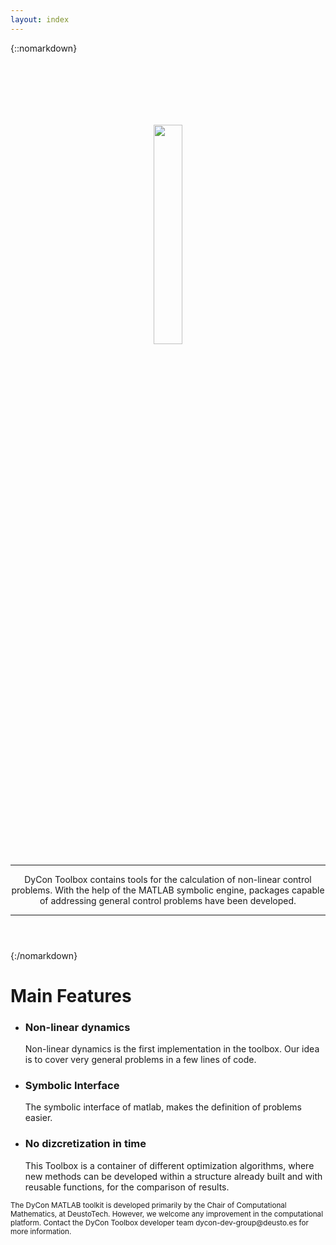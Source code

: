 ```yaml
---
layout: index
---
```


{::nomarkdown}

<header class="intro-header">
<div class="container">
    <div class="col-md-10 col-md-offset-1">
        <div class="site-heading">
            <img style="padding-top: 100px;"src="{{site.url}}/{{site.baseurl}}/assets/logo_DyConToolbox_v001.png" width="30%" alt="" srcset="">
            <hr class="small">
            <span class="subheading">
              DyCon Toolbox contains tools for the calculation of non-linear control problems. With the help of the MATLAB symbolic engine, packages capable of addressing general control problems have been developed.
            </span>
            <hr>
        </div>
    </div>
</div>
</header>

{:/nomarkdown}

<h1>Main Features</h1>
<ul>
  <li>
    <h3>Non-linear dynamics</h3>
      Non-linear dynamics is the first implementation in the toolbox. Our idea is to cover very general problems in a few lines of code.
  </li>
  <li>
    <h3>Symbolic Interface</h3> 
      The symbolic interface of matlab, makes the definition of problems easier.
  </li>

  <li>
    <h3>No dizcretization in time</h3>
      This Toolbox is a container of different optimization algorithms, where new methods can be developed within a structure already built and with reusable functions, for the comparison of results.
  </li>

</ul>

<p class="index-p">
  
</p>

<p class="index-p">
    <small>The DyCon MATLAB toolkit is developed primarily by the Chair of Computational Mathematics, at DeustoTech. However, we welcome any improvement in the computational platform. Contact the DyCon Toolbox developer team dycon-dev-group@deusto.es for more information.</small>  
  </p>
